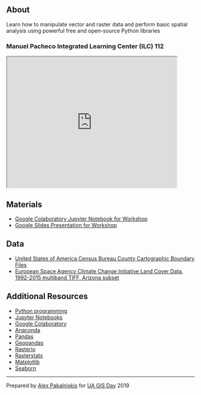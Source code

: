 ## About

Learn how to manipulate vector and raster data and perform basic spatial analysis using powerful free and open-source Python libraries


### Manuel Pacheco Integrated Learning Center (ILC) 112


<html>
  <iframe src="https://maps.arizona.edu/room/?room=0112&bldg=0070.00"  height="350" width="90%"></iframe>
</html>


<br>

## Materials
* [Google Colaboratory Jupyter Notebook for Workshop](https://colab.research.google.com/drive/1zh9R6291bQ2XpnCkOCdSwAdD6gmKg1U9)
* [Google Slides Presentation for Workshop]()

## Data
* [United States of America Census Bureau County Cartographic Boundary Files](https://www2.census.gov/geo/tiger/GENZ2018/shp/cb_2018_us_county_500k.zip)
* [European Space Agency Climate Change Initiative Land Cover Data, 1992-2015 multiband TIFF, Arizona subset](https://drive.google.com/file/d/1bFudz1SDazEHa4liUnA8Xf0uWHyRzA3n/view?usp=sharing)


## Additional Resources
* [Python programming](https://www.python.org/)
* [Jupyter Notebooks](https://jupyter.org/)
* [Google Colaboratory](https://colab.research.google.com/notebooks/welcome.ipynb#)
* [Anaconda](https://www.anaconda.com/)
* [Pandas](https://pandas.pydata.org/)
* [Geopandas](http://geopandas.org/)
* [Rasterio](https://rasterio.readthedocs.io/en/stable/)
* [Rasterstats](https://pythonhosted.org/rasterstats/)
* [Matplotlib](https://matplotlib.org/)
* [Seaborn](https://seaborn.pydata.org/)


---

Prepared by [Alex Pakalniskis](https://alexpakalniskis.com) for [UA GIS Day](https://libguides.library.arizona.edu/c.php?g=448632&p=6942703) 2019
